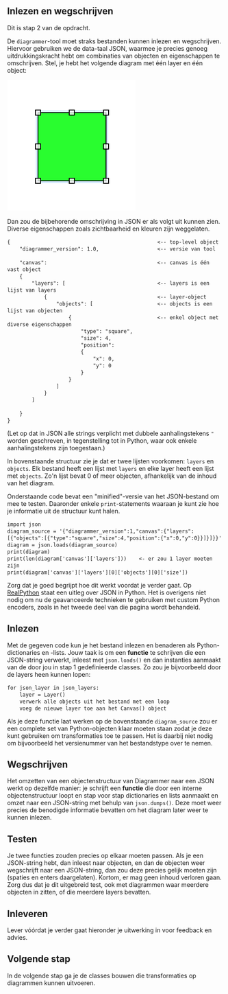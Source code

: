 ## Inlezen en wegschrijven

Dit is stap 2 van de opdracht.

De `diagrammer`-tool moet straks bestanden kunnen inlezen en wegschrijven. Hiervoor gebruiken we de data-taal JSON, waarmee je precies genoeg uitdrukkingskracht hebt om combinaties van objecten en eigenschappen te omschrijven. Stel, je hebt het volgende diagram met één layer en één object:

![](square.png)

Dan zou de bijbehorende omschrijving in JSON er als volgt uit kunnen zien. Diverse eigenschappen zoals zichtbaarheid en kleuren zijn weggelaten.

    {                                                <-- top-level object
        "diagrammer_version": 1.0,                   <-- versie van tool
        
        "canvas":                                    <-- canvas is één vast object
        {
            "layers": [                              <-- layers is een lijst van layers
                {                                    <-- layer-object
                    "objects": [                     <-- objects is een lijst van objecten
                        {                            <-- enkel object met diverse eigenschappen
                            "type": "square",
                            "size": 4,
                            "position":
                            {
                                "x": 0,
                                "y": 0
                            }
                        }
                    ]
                }
            ]
            
        }
    }

(Let op dat in JSON alle strings verplicht met dubbele aanhalingstekens `"` worden geschreven, in tegenstelling tot in Python, waar ook enkele aanhalingstekens zijn toegestaan.)

In bovenstaande structuur zie je dat er twee lijsten voorkomen: `layers` en `objects`. Elk bestand heeft een lijst met `layers` en elke layer heeft een lijst met `objects`. Zo'n lijst bevat 0 of meer objecten, afhankelijk van de inhoud van het diagram.

Onderstaande code bevat een "minified"-versie van het JSON-bestand om mee te testen. Daaronder enkele `print`-statements waaraan je kunt zie hoe je informatie uit de structuur kunt halen.

    import json
    diagram_source = '{"diagrammer_version":1,"canvas":{"layers":[{"objects":[{"type":"square","size":4,"position":{"x":0,"y":0}}]}]}}'
    diagram = json.loads(diagram_source)
    print(diagram)
    print(len(diagram['canvas']['layers']))    <- er zou 1 layer moeten zijn
    print(diagram['canvas']['layers'][0]['objects'][0]['size'])

Zorg dat je goed begrijpt hoe dit werkt voordat je verder gaat. Op [RealPython](https://realpython.com/python-json/) staat een uitleg over JSON in Python. Het is overigens niet nodig om nu de geavanceerde technieken te gebruiken met custom Python encoders, zoals in het tweede deel van die pagina wordt behandeld.


## Inlezen

Met de gegeven code kun je het bestand inlezen en benaderen als Python-dictionaries en -lists. Jouw taak is om een **functie** te schrijven die een JSON-string verwerkt, inleest met `json.loads()` en dan instanties aanmaakt van de door jou in stap 1 gedefinieerde classes. Zo zou je bijvoorbeeld door de layers heen kunnen lopen:

    for json_layer in json_layers:
        layer = Layer()
        verwerk alle objects uit het bestand met een loop
        voeg de nieuwe layer toe aan het Canvas() object

Als je deze functie laat werken op de bovenstaande `diagram_source` zou er een complete set van Python-objecten klaar moeten staan zodat je deze kunt gebruiken om transformaties toe te passen. Het is daarbij niet nodig om bijvoorbeeld het versienummer van het bestandstype over te nemen.


## Wegschrijven

Het omzetten van een objectenstructuur van Diagrammer naar een JSON werkt op dezelfde manier: je schrijft een **functie** die door een interne objectenstructuur loopt en stap voor stap dictionaries en lists aanmaakt en omzet naar een JSON-string met behulp van `json.dumps()`. Deze moet weer precies de benodigde informatie bevatten om het diagram later weer te kunnen inlezen.


## Testen

Je twee functies zouden precies op elkaar moeten passen. Als je een JSON-string hebt, dan inleest naar objecten, en dan de objecten weer wegschrijft naar een JSON-string, dan zou deze precies gelijk moeten zijn (spaties en enters daargelaten). Kortom, er mag geen inhoud verloren gaan. Zorg dus dat je dit uitgebreid test, ook met diagrammen waar meerdere objecten in zitten, of die meerdere layers bevatten.


## Inleveren

Lever vóórdat je verder gaat hieronder je uitwerking in voor feedback en advies.


## Volgende stap

In de volgende stap ga je de classes bouwen die transformaties op diagrammen kunnen uitvoeren.
